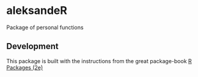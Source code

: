 # aleksandeR
Package of personal functions

## Development

This package is built with the instructions from the great package-book [R Packages (2e)](https://r-pkgs.org)
